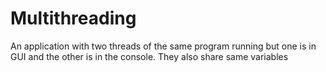 # Multithreading
An application with two threads of the same program running but one is in GUI and the other is in the console. They also share same variables
